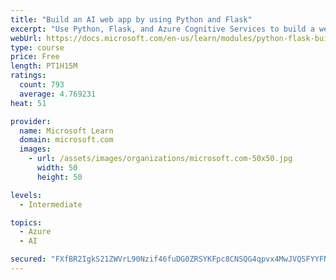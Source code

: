 ```yaml
---
title: "Build an AI web app by using Python and Flask"
excerpt: "Use Python, Flask, and Azure Cognitive Services to build a web app that incorporates AI"
webUrl: https://docs.microsoft.com/en-us/learn/modules/python-flask-build-ai-web-app/
type: course
price: Free
length: PT1H15M
ratings:
  count: 793
  average: 4.769231
heat: 51

provider:
  name: Microsoft Learn
  domain: microsoft.com
  images:
    - url: /assets/images/organizations/microsoft.com-50x50.jpg
      width: 50
      height: 50

levels:
  - Intermediate

topics:
  - Azure
  - AI

secured: "FXfBR2IgkS21ZWVrL90Nzif46fuDG0ZRSYKFpc8CNSQG4qpvx4MwJVQSFYYFNCpuuJ/uVo1tR3PUfvfBGy5xeAeooVjztYf6n2QiVFdiySx5OYcTXwe+4W/dKWZ2fDJiADu0gN3aBJP0o32mWOLro1S4nK2NAcFzPGTZoW5f7rMRlJddj17SF/IKOh4fxO3x+2UT7QgQsJrHIDVjgDL/cH/dhaAGoLDjWc3BaP+M++DQ6k8YSX9KTTJLe8UV+V8ynMVHBeD+RTQnSJUBcptORtHOkUaeAmzJPjssplIWv791Z/2MbVurM+sKLPbZGO9i8Tt0BIQqXXMbDgVXSeCOrapKeEz0pNg/fYfeANd0eHyWju/o/teLtZbEm+KiNKwN4E6u+SgPa7t1EbpHQYv00BYy82j1iRrR/DhkQU+Qww4=;q903fAYC4v42JGmOgo+Vhw=="
---
```



